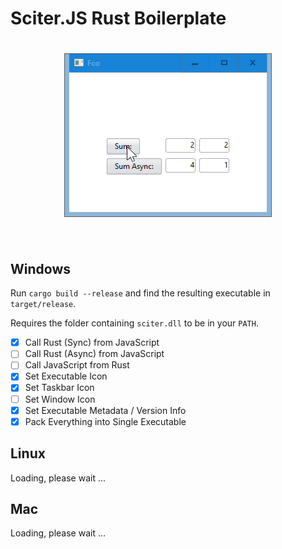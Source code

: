 # Sciter.JS Rust Boilerplate

<h1 align="center">
  <img src="preview.gif" alt="screenshot"/></a><br/><br/>
</h1>

## Windows

Run `cargo build --release` and find the resulting executable in `target/release`.

Requires the folder containing `sciter.dll` to be in your `PATH`.

- [x] Call Rust (Sync) from JavaScript
- [ ] Call Rust (Async) from JavaScript
- [ ] Call JavaScript from Rust
- [x] Set Executable Icon
- [x] Set Taskbar Icon
- [ ] Set Window Icon
- [x] Set Executable Metadata / Version Info
- [x] Pack Everything into Single Executable

## Linux

Loading, please wait ...

## Mac

Loading, please wait ...